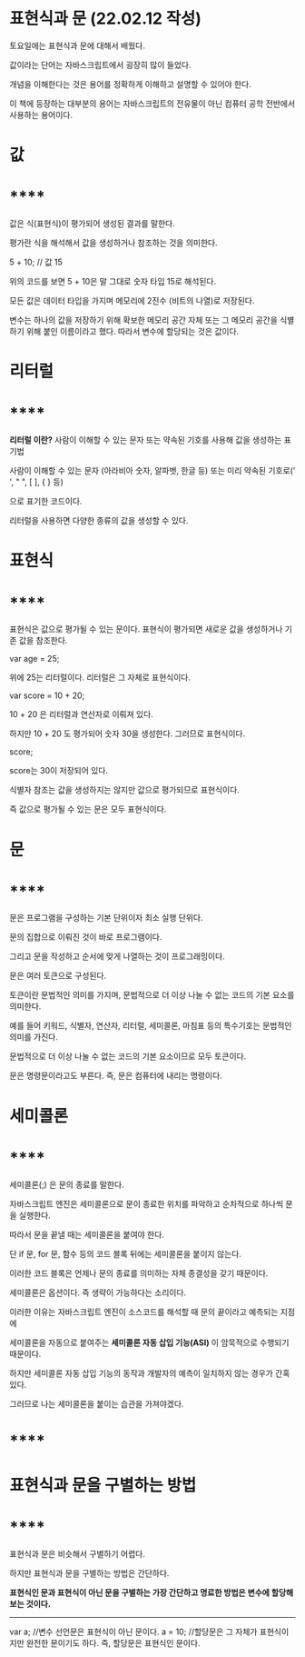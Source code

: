 # **표현식과 문 (22.02.12 작성)**

토요일에는 표현식과 문에 대해서 배웠다.

값이라는 단어는 자바스크립트에서 굉장히 많이 들었다.

개념을 이해한다는 것은 용어를 정확하게 이해하고 설명할 수 있어야 한다.

이 책에 등장하는 대부분의 용어는 자바스크립트의 전유물이 아닌 컴퓨터 공학 전반에서 사용하는 용어이다.

# **값**

# ****

값은 식(표현식)이 평가되어 생성된 결과를 말한다.

평가란 식을 해석해서 값을 생성하거나 참조하는 것을 의미한다.

5 + 10; // 값 15

위의 코드를 보면 5 + 10은 말 그대로 숫자 타입 15로 해석된다.

모든 값은 데이터 타입을 가지며 메모리에 2진수 (비트의 나열)로 저장된다.

변수는 하나의 값을 저장하기 위해 확보한 메모리 공간 자체 또는 그 메모리 공간을 식별하기 위해 붙인 이름이라고 했다. 따라서 변수에 할당되는 것은 값이다.

# **리터럴**

# ****

**리터럴 이란?** 사람이 이해할 수 있는 문자 또는 약속된 기호를 사용해 값을 생성하는 표기법

사람이 이해할 수 있는 문자 (아라비아 숫자, 알파벳, 한글 등) 또는 미리 약속된 기호로(' ', " ", [ ], { } 등)

으로 표기한 코드이다.

리터럴을 사용하면 다양한 종류의 값을 생성할 수 있다.

# **표현식**

# ****

표현식은 값으로 평가될 수 있는 문이다. 표현식이 평가되면 새로운 값을 생성하거나 기존 값을 참조한다.

var age = 25;

위에 25는 리터럴이다. 리터럴은 그 자체로 표현식이다.

var score = 10 + 20;

10 + 20 은 리터럴과 연산자로 이뤄져 있다.

하지만 10 + 20 도 평가되어 숫자 30을 생성한다. 그러므로 표현식이다.

score;

score는 30이 저장되어 있다.

식별자 참조는 값을 생성하지는 않지만 값으로 평가되므로 표현식이다.

즉 값으로 평가될 수 있는 문은 모두 표현식이다.

# **문**

# ****

문은 프로그램을 구성하는 기본 단위이자 최소 실행 단위다.

문의 집합으로 이뤄진 것이 바로 프로그램이다.

그리고 문을 작성하고 순서에 맞게 나열하는 것이 프로그래밍이다.

문은 여러 토큰으로 구성된다.

토큰이란 문법적인 의미를 가지며, 문법적으로 더 이상 나눌 수 없는 코드의 기본 요소를 의미한다.

예를 들어 키워드, 식별자, 연산자, 리터럴, 세미콜론, 마침표 등의 특수기호는 문법적인 의미를 가진다.

문법적으로 더 이상 나눌 수 없는 코드의 기본 요소이므로 모두 토큰이다.

문은 명령문이라고도 부른다. 즉, 문은 컴퓨터에 내리는 명령이다.

# **세미콜론**

# ****

세미콜론(;) 은 문의 종료를 말한다.

자바스크립트 엔진은 세미콜론으로 문이 종료한 위치를 파악하고 순차적으로 하나씩 문을 실행한다.

따라서 문을 끝낼 때는 세미콜론을 붙여야 한다.

단 if 문, for 문, 함수 등의 코드 블록 뒤에는 세미콜론을 붙이지 않는다.

이러한 코드 블록은 언제나 문의 종료를 의미하는 자체 종결성을 갖기 때문이다.

세미콜론은 옵션이다. 즉 생략이 가능하다는 소리이다.

이러한 이유는 자바스크립트 엔진이 소스코드를 해석할 때 문의 끝이라고 예측되는 지점에

세미콜론을 자동으로 붙여주는 **세미콜론 자동 삽입 기능(ASI)** 이 암묵적으로 수행되기 때문이다.

하지만 세미콜론 자동 삽입 기능의 동작과 개발자의 예측이 일치하지 않는 경우가 간혹 있다.

그러므로 나는 세미콜론을 붙이는 습관을 가져야겠다.

# ****

# **표현식과 문을 구별하는 방법**

# ****

표현식과 문은 비슷해서 구별하기 어렵다.

하지만 표현식과 문을 구별하는 방법은 간단하다.

**표현식인 문과 표현식이 아닌 문을 구별하는 가장 간단하고 명료한 방법은 변수에 할당해 보는 것이다.**

****

var a; //변수 선언문은 표현식이 아닌 문이다.
a = 10; //할당문은 그 자체가 표현식이지만 완전한 문이기도 하다. 즉, 할당문은 표현식인 문이다.